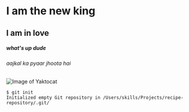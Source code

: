 # I am the new king
## I am in love
##### what's up dude
###### aajkal ka pyaar jhoota hai
![Image of Yaktocat](https://octodex.github.com/images/yaktocat.png)
```
$ git init
Initialized empty Git repository in /Users/skills/Projects/recipe-repository/.git/
```
